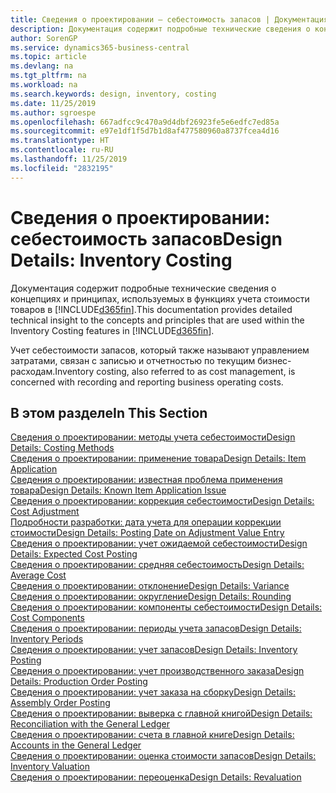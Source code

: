 ```yaml
---
title: Сведения о проектировании — себестоимость запасов | Документация Майкрософт
description: Документация содержит подробные технические сведения о концепциях и принципах, используемых в функциях учета стоимости товаров в Business Central.
author: SorenGP
ms.service: dynamics365-business-central
ms.topic: article
ms.devlang: na
ms.tgt_pltfrm: na
ms.workload: na
ms.search.keywords: design, inventory, costing
ms.date: 11/25/2019
ms.author: sgroespe
ms.openlocfilehash: 667adfcc9c470a9d4dbf26923fe5e6edfc7ed85a
ms.sourcegitcommit: e97e1df1f5d7b1d8af477580960a8737fcea4d16
ms.translationtype: HT
ms.contentlocale: ru-RU
ms.lasthandoff: 11/25/2019
ms.locfileid: "2832195"
---
```

# <a name="design-details-inventory-costing"></a><span data-ttu-id="bd391-103">Сведения о проектировании: себестоимость запасов</span><span class="sxs-lookup"><span data-stu-id="bd391-103">Design Details: Inventory Costing</span></span>
<span data-ttu-id="bd391-104">Документация содержит подробные технические сведения о концепциях и принципах, используемых в функциях учета стоимости товаров в [!INCLUDE[d365fin](includes/d365fin_md.md)].</span><span class="sxs-lookup"><span data-stu-id="bd391-104">This documentation provides detailed technical insight to the concepts and principles that are used within the Inventory Costing features in [!INCLUDE[d365fin](includes/d365fin_md.md)].</span></span>  

<span data-ttu-id="bd391-105">Учет себестоимости запасов, который также называют управлением затратами, связан с записью и отчетностью по текущим бизнес-расходам.</span><span class="sxs-lookup"><span data-stu-id="bd391-105">Inventory costing, also referred to as cost management, is concerned with recording and reporting business operating costs.</span></span>  

## <a name="in-this-section"></a><span data-ttu-id="bd391-106">В этом разделе</span><span class="sxs-lookup"><span data-stu-id="bd391-106">In This Section</span></span>  
[<span data-ttu-id="bd391-107">Сведения о проектировании: методы учета себестоимости</span><span class="sxs-lookup"><span data-stu-id="bd391-107">Design Details: Costing Methods</span></span>](design-details-costing-methods.md)  
[<span data-ttu-id="bd391-108">Сведения о проектировании: применение товара</span><span class="sxs-lookup"><span data-stu-id="bd391-108">Design Details: Item Application</span></span>](design-details-item-application.md)  
[<span data-ttu-id="bd391-109">Сведения о проектировании: известная проблема применения товара</span><span class="sxs-lookup"><span data-stu-id="bd391-109">Design Details: Known Item Application Issue</span></span>](design-details-inventory-zero-level-open-item-ledger-entries.md)  
[<span data-ttu-id="bd391-110">Сведения о проектировании: коррекция себестоимости</span><span class="sxs-lookup"><span data-stu-id="bd391-110">Design Details: Cost Adjustment</span></span>](design-details-cost-adjustment.md)  
[<span data-ttu-id="bd391-111">Подробности разработки: дата учета для операции коррекции стоимости</span><span class="sxs-lookup"><span data-stu-id="bd391-111">Design Details: Posting Date on Adjustment Value Entry</span></span>](design-details-inventory-adjustment-value-entry-posting-date.md)  
[<span data-ttu-id="bd391-112">Сведения о проектировании: учет ожидаемой себестоимости</span><span class="sxs-lookup"><span data-stu-id="bd391-112">Design Details: Expected Cost Posting</span></span>](design-details-expected-cost-posting.md)  
[<span data-ttu-id="bd391-113">Сведения о проектировании: средняя себестоимость</span><span class="sxs-lookup"><span data-stu-id="bd391-113">Design Details: Average Cost</span></span>](design-details-average-cost.md)  
[<span data-ttu-id="bd391-114">Сведения о проектировании: отклонение</span><span class="sxs-lookup"><span data-stu-id="bd391-114">Design Details: Variance</span></span>](design-details-variance.md)  
[<span data-ttu-id="bd391-115">Сведения о проектировании: округление</span><span class="sxs-lookup"><span data-stu-id="bd391-115">Design Details: Rounding</span></span>](design-details-rounding.md)  
[<span data-ttu-id="bd391-116">Сведения о проектировании: компоненты себестоимости</span><span class="sxs-lookup"><span data-stu-id="bd391-116">Design Details: Cost Components</span></span>](design-details-cost-components.md)  
[<span data-ttu-id="bd391-117">Сведения о проектировании: периоды учета запасов</span><span class="sxs-lookup"><span data-stu-id="bd391-117">Design Details: Inventory Periods</span></span>](design-details-inventory-periods.md)  
[<span data-ttu-id="bd391-118">Сведения о проектировании: учет запасов</span><span class="sxs-lookup"><span data-stu-id="bd391-118">Design Details: Inventory Posting</span></span>](design-details-inventory-posting.md)  
[<span data-ttu-id="bd391-119">Сведения о проектировании: учет производственного заказа</span><span class="sxs-lookup"><span data-stu-id="bd391-119">Design Details: Production Order Posting</span></span>](design-details-production-order-posting.md)  
[<span data-ttu-id="bd391-120">Сведения о проектировании: учет заказа на сборку</span><span class="sxs-lookup"><span data-stu-id="bd391-120">Design Details: Assembly Order Posting</span></span>](design-details-assembly-order-posting.md)  
[<span data-ttu-id="bd391-121">Сведения о проектировании: выверка с главной книгой</span><span class="sxs-lookup"><span data-stu-id="bd391-121">Design Details: Reconciliation with the General Ledger</span></span>](design-details-reconciliation-with-the-general-ledger.md)  
[<span data-ttu-id="bd391-122">Сведения о проектировании: счета в главной книге</span><span class="sxs-lookup"><span data-stu-id="bd391-122">Design Details: Accounts in the General Ledger</span></span>](design-details-accounts-in-the-general-ledger.md)  
[<span data-ttu-id="bd391-123">Сведения о проектировании: оценка стоимости запасов</span><span class="sxs-lookup"><span data-stu-id="bd391-123">Design Details: Inventory Valuation</span></span>](design-details-inventory-valuation.md)  
[<span data-ttu-id="bd391-124">Сведения о проектировании: переоценка</span><span class="sxs-lookup"><span data-stu-id="bd391-124">Design Details: Revaluation</span></span>](design-details-revaluation.md)
